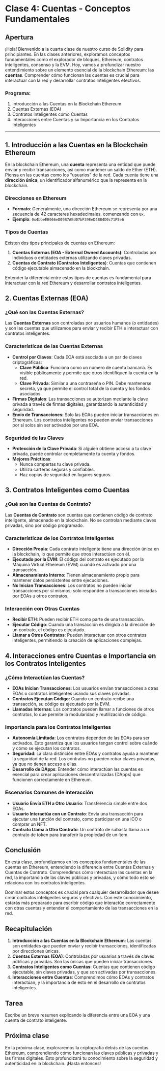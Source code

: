 # Clase 4: **Cuentas - Conceptos Fundamentales**

## Apertura

¡Hola! Bienvenido a la cuarta clase de nuestro curso de Solidity para principiantes. En las clases anteriores, exploramos conceptos fundamentales como el explorador de bloques, Ethereum, contratos inteligentes, consenso y la EVM. Hoy, vamos a profundizar nuestro entendimiento sobre un elemento esencial de la blockchain Ethereum: las **cuentas**. Comprender cómo funcionan las cuentas es crucial para interactuar con la red y desarrollar contratos inteligentes efectivos.

### Programa:

1. Introducción a las Cuentas en la Blockchain Ethereum
2. Cuentas Externas (EOA)
3. Contratos Inteligentes como Cuentas
4. Interacciones entre Cuentas y su Importancia en los Contratos Inteligentes

---

## 1. Introducción a las Cuentas en la Blockchain Ethereum

En la blockchain Ethereum, una **cuenta** representa una entidad que puede enviar y recibir transacciones, así como mantener un saldo de Ether (ETH). Piensa en las cuentas como los "usuarios" de la red. Cada cuenta tiene una **dirección única**, un identificador alfanumérico que la representa en la blockchain.

### Direcciones en Ethereum

- **Formato**: Generalmente, una dirección Ethereum se representa por una secuencia de 42 caracteres hexadecimales, comenzando con `0x`.
- **Ejemplo**: `0x4bbeEB066eD09B7AEd07bF39EeD4B84D0c71F5e6`

### Tipos de Cuentas

Existen dos tipos principales de cuentas en Ethereum:

1. **Cuentas Externas (EOA - External Owned Accounts)**: Controladas por individuos o entidades externas utilizando claves privadas.
2. **Cuentas de Contrato (Contratos Inteligentes)**: Cuentas que contienen código ejecutable almacenado en la blockchain.

Entender la diferencia entre estos tipos de cuentas es fundamental para interactuar con la red Ethereum y desarrollar contratos inteligentes.

## 2. Cuentas Externas (EOA)

### ¿Qué son las Cuentas Externas?

Las **Cuentas Externas** son controladas por usuarios humanos (o entidades) y son las cuentas que utilizamos para enviar y recibir ETH e interactuar con contratos inteligentes.

### Características de las Cuentas Externas

- **Control por Claves**: Cada EOA está asociada a un par de claves criptográficas:
  - **Clave Pública**: Funciona como un número de cuenta bancaria. Es visible públicamente y permite que otros identifiquen la cuenta en la red.
  - **Clave Privada**: Similar a una contraseña o PIN. Debe mantenerse secreta, ya que permite el control total de la cuenta y los fondos asociados.
- **Firmas Digitales**: Las transacciones se autorizan mediante la clave privada a través de firmas digitales, garantizando la autenticidad y seguridad.
- **Envío de Transacciones**: Solo las EOAs pueden iniciar transacciones en Ethereum. Los contratos inteligentes no pueden enviar transacciones por sí solos sin ser activados por una EOA.

### Seguridad de las Claves

- **Protección de la Clave Privada**: Si alguien obtiene acceso a tu clave privada, puede controlar completamente tu cuenta y fondos.
- **Mejores Prácticas**:
  - Nunca compartas tu clave privada.
  - Utiliza carteras seguras y confiables.
  - Haz copias de seguridad en lugares seguros.

## 3. Contratos Inteligentes como Cuentas

### ¿Qué son las Cuentas de Contrato?

Las **Cuentas de Contrato** son cuentas que contienen código de contrato inteligente, almacenado en la blockchain. No se controlan mediante claves privadas, sino por código programado.

### Características de los Contratos Inteligentes

- **Dirección Propia**: Cada contrato inteligente tiene una dirección única en la blockchain, lo que permite que otros interactúen con él.
- **Ejecutado por la EVM**: El código del contrato es ejecutado por la Máquina Virtual Ethereum (EVM) cuando es activado por una transacción.
- **Almacenamiento Interno**: Tienen almacenamiento propio para mantener datos persistentes entre ejecuciones.
- **No Inician Transacciones**: Los contratos no pueden iniciar transacciones por sí mismos; solo responden a transacciones iniciadas por EOAs u otros contratos.

### Interacción con Otras Cuentas

- **Recibir ETH**: Pueden recibir ETH como parte de una transacción.
- **Ejecutar Código**: Cuando una transacción es dirigida a la dirección de un contrato, el código es ejecutado.
- **Llamar a Otros Contratos**: Pueden interactuar con otros contratos inteligentes, permitiendo la creación de aplicaciones complejas.

## 4. Interacciones entre Cuentas e Importancia en los Contratos Inteligentes

### ¿Cómo Interactúan las Cuentas?

- **EOAs Inician Transacciones**: Los usuarios envían transacciones a otras EOAs o contratos inteligentes usando sus claves privadas.
- **Contratos Ejecutan Código**: Cuando un contrato recibe una transacción, su código es ejecutado por la EVM.
- **Llamadas Internas**: Los contratos pueden llamar a funciones de otros contratos, lo que permite la modularidad y reutilización de código.

### Importancia para los Contratos Inteligentes

- **Autonomía Limitada**: Los contratos dependen de las EOAs para ser activados. Esto garantiza que los usuarios tengan control sobre cuándo y cómo se ejecutan los contratos.
- **Seguridad**: La clara distinción entre EOAs y contratos ayuda a mantener la seguridad de la red. Los contratos no pueden robar claves privadas, ya que no tienen acceso a ellas.
- **Desarrollo de DApps**: Entender cómo interactúan las cuentas es esencial para crear aplicaciones descentralizadas (DApps) que funcionen correctamente en Ethereum.

### Escenarios Comunes de Interacción

- **Usuario Envía ETH a Otro Usuario**: Transferencia simple entre dos EOAs.
- **Usuario Interactúa con un Contrato**: Envía una transacción para ejecutar una función del contrato, como participar en una ICO o comprar un NFT.
- **Contrato Llama a Otro Contrato**: Un contrato de subasta llama a un contrato de token para transferir la propiedad de un ítem.

## Conclusión

En esta clase, profundizamos en los conceptos fundamentales de las cuentas en Ethereum, entendiendo la diferencia entre Cuentas Externas y Cuentas de Contrato. Comprendimos cómo interactúan las cuentas en la red, la importancia de las claves públicas y privadas, y cómo todo esto se relaciona con los contratos inteligentes.

Dominar estos conceptos es crucial para cualquier desarrollador que desee crear contratos inteligentes seguros y efectivos. Con este conocimiento, estarás más preparado para escribir código que interactúe correctamente con otras cuentas y entender el comportamiento de las transacciones en la red.

## Recapitulación

1. **Introducción a las Cuentas en la Blockchain Ethereum**: Las cuentas son entidades que pueden enviar y recibir transacciones, identificadas por direcciones únicas.
2. **Cuentas Externas (EOA)**: Controladas por usuarios a través de claves públicas y privadas. Son las únicas que pueden iniciar transacciones.
3. **Contratos Inteligentes como Cuentas**: Cuentas que contienen código ejecutable, sin claves privadas, y que son activadas por transacciones.
4. **Interacciones entre Cuentas**: Comprendimos cómo EOAs y contratos interactúan, y la importancia de esto en el desarrollo de contratos inteligentes.

## Tarea
Escribe un breve resumen explicando la diferencia entre una EOA y una cuenta de contrato inteligente.

## Próxima clase

En la próxima clase, exploraremos la criptografía detrás de las cuentas Ethereum, comprendiendo cómo funcionan las claves públicas y privadas y las firmas digitales. Esto profundizará tu conocimiento sobre la seguridad y autenticidad en la blockchain. ¡Hasta entonces!